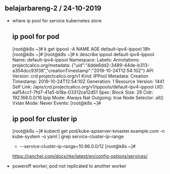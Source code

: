 ## belajarbareng-2 / 24-10-2019 
* where ip pool for service kubernetes store
	## ip pool for pod
	[root@k8s ~]# k get ippool -A
	NAME                  AGE
	default-ipv4-ippool   18h
	[root@k8s ~]#
	[root@k8s ~]# k describe ippool default-ipv4-ippool
	Name:         default-ipv4-ippool
	Namespace:
	Labels:       <none>
	Annotations:  projectcalico.org/metadata: {"uid":"4dde6dd2-3489-44de-b313-a354dcc93f38","creationTimestamp":"2019-10-24T12:54:10Z"}
	API Version:  crd.projectcalico.org/v1
	Kind:         IPPool
	Metadata:
	  Creation Timestamp:  2019-10-24T12:54:10Z
	  Generation:          1
	  Resource Version:    1441
	  Self Link:           /apis/crd.projectcalico.org/v1/ippools/default-ipv4-ippool
	  UID:                 aaf54cc1-7fd7-41a5-b18a-03312ce12d51
	Spec:
	  Block Size:     26
	  Cidr:           192.168.0.0/16
	  Ipip Mode:      Always
	  Nat Outgoing:   true
	  Node Selector:  all()
	  Vxlan Mode:     Never
	Events:           <none>
	[root@k8s ~]#

	## ip pool for cluster ip
	[root@k8s ~]# kubectl get pod/kube-apiserver-kmaster.example.com -n kube-system -o yaml | grep  service-cluster-ip-range
    - --service-cluster-ip-range=10.96.0.0/12
	[root@k8s ~]#

	https://rancher.com/docs/rke/latest/en/config-options/services/

* poweroff worker, pod not replicated to another worker